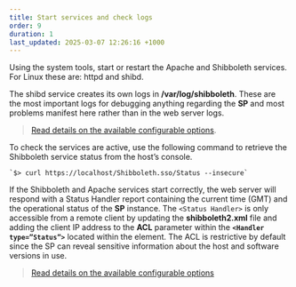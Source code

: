 ```yaml
---
title: Start services and check logs
order: 9
duration: 1
last_updated: 2025-03-07 12:26:16 +1000
---
```


Using the system tools, start or restart the Apache and Shibboleth services. For Linux these are: httpd and shibd.

The shibd service creates its own logs in **/var/log/shibboleth**. These are the most important logs for debugging
anything regarding the **SP** and most problems manifest here rather than in the web server logs.

> [Read details on the available configurable options](https://wiki.shibboleth.net/confluence/display/SP3/Logging).

To check the services are active, use the following command to retrieve the Shibboleth service status from the host’s console.

    `$> curl https://localhost/Shibboleth.sso/Status --insecure`

If the Shibboleth and Apache services start correctly, the web server will respond with a Status Handler report
containing the current time (GMT) and the operational status of the **SP** instance. The `<Status Handler>` is only
accessible from a remote client by updating the **shibboleth2.xml** file and adding the client IP address to the
**ACL** parameter within the **`<Handler type=”Status”>`** located within the <Sessions> element. The ACL is
restrictive by default since the SP can reveal sensitive information about the host and software
versions in use.

> [Read details on the available configurable options](https://shibboleth.atlassian.net/wiki/spaces/SP3/pages/2065334870/Status+Handler)